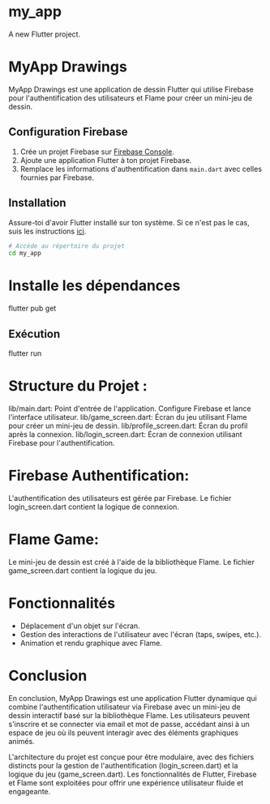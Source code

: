 

# my_app

A new Flutter project.

# MyApp Drawings

MyApp Drawings est une application de dessin Flutter qui utilise Firebase pour l'authentification des utilisateurs et Flame pour créer un mini-jeu de dessin.

## Configuration Firebase

1. Crée un projet Firebase sur [Firebase Console](https://console.firebase.google.com/).
2. Ajoute une application Flutter à ton projet Firebase.
3. Remplace les informations d'authentification dans `main.dart` avec celles fournies par Firebase.

## Installation

Assure-toi d'avoir Flutter installé sur ton système. Si ce n'est pas le cas, suis les instructions [ici](https://flutter.dev/docs/get-started/install).

```bash
# Accède au répertoire du projet
cd my_app
```
# Installe les dépendances
flutter pub get

## Exécution 
flutter run

# Structure du Projet :
lib/main.dart: Point d'entrée de l'application. Configure Firebase et lance l'interface utilisateur.
lib/game_screen.dart: Écran du jeu utilisant Flame pour créer un mini-jeu de dessin.
lib/profile_screen.dart: Écran du profil après la connexion.
lib/login_screen.dart: Écran de connexion utilisant Firebase pour l'authentification.

# Firebase Authentification:
L'authentification des utilisateurs est gérée par Firebase. Le fichier login_screen.dart contient la logique de connexion.

# Flame Game:
Le mini-jeu de dessin est créé à l'aide de la bibliothèque Flame. Le fichier game_screen.dart contient la logique du jeu.

# Fonctionnalités
- Déplacement d'un objet sur l'écran.
- Gestion des interactions de l'utilisateur avec l'écran (taps, swipes, etc.).
- Animation et rendu graphique avec Flame.

# Conclusion
En conclusion, MyApp Drawings est une application Flutter dynamique qui combine l'authentification utilisateur via Firebase avec un mini-jeu de dessin interactif basé sur la bibliothèque Flame. Les utilisateurs peuvent s'inscrire et se connecter via email et mot de passe, accédant ainsi à un espace de jeu où ils peuvent interagir avec des éléments graphiques animés.

L'architecture du projet est conçue pour être modulaire, avec des fichiers distincts pour la gestion de l'authentification (login_screen.dart) et la logique du jeu (game_screen.dart). Les fonctionnalités de Flutter, Firebase et Flame sont exploitées pour offrir une expérience utilisateur fluide et engageante.
